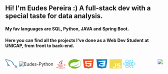 ## Hi! I'm Eudes Pereira :) A full-stack dev with a special taste for data analysis.
#### My fav languages are SQL, Python, JAVA and Spring Boot.

#### Here you can find all the projects I've done as a Web Dev Student at UNICAP, from front to back-end.
<div style="display: inline_block"><br>
  <img align="center" alt="Eudes-SQL" height="30" width="40" src="https://raw.githubusercontent.com/devicons/devicon/master/icons/mysql/mysql-original.svg">
   <img align="center" alt="Eudes-Python" height="30" width="40" src="https://cdn.jsdelivr.net/gh/devicons/devicon@latest/icons/python/python-original.svg" >
  <img align="center" alt="Eudes-J" height="30" width="40" src="https://raw.githubusercontent.com/devicons/devicon/master/icons/java/java-plain.svg">
  <img align="center" alt="Eudes-Spring" height="30" width="40" src="https://raw.githubusercontent.com/devicons/devicon/master/icons/spring/spring-original.svg">
  <img align="center" alt="Eudes-HTML" height="30" width="40" src="https://raw.githubusercontent.com/devicons/devicon/master/icons/html5/html5-original.svg">
  <img align="center" alt="Eudes-CSS" height="30" width="40" src="https://raw.githubusercontent.com/devicons/devicon/master/icons/css3/css3-original.svg">
  <img align="center" alt="Eudes-Js" height="30" width="40" src="https://raw.githubusercontent.com/devicons/devicon/master/icons/javascript/javascript-plain.svg">
  <img align="center" alt="Eudes-React" height="30" width="40" src="https://raw.githubusercontent.com/devicons/devicon/master/icons/react/react-original.svg">
    <a href="https://www.linkedin.com/in/eudes-pereira-a2924a224/" target="_blank"><img src="https://img.shields.io/badge/-LinkedIn-%230077B5?style=for-the-badge&logo=linkedin&logoColor=white" target="_blank" align= right></a>
</div>

